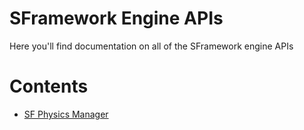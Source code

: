 # SFramework Engine APIs
Here you'll find documentation on all of the SFramework engine APIs

# Contents
- [SF Physics Manager](SF_Physics_Manager.md)
